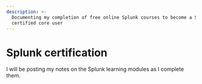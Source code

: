```yaml
---
description: >-
  Documenting my completion of free online Splunk courses to become a Splunk
  certified core user
---
```


# Splunk certification

I will be posting my notes on the Splunk learning modules as I complete them.
